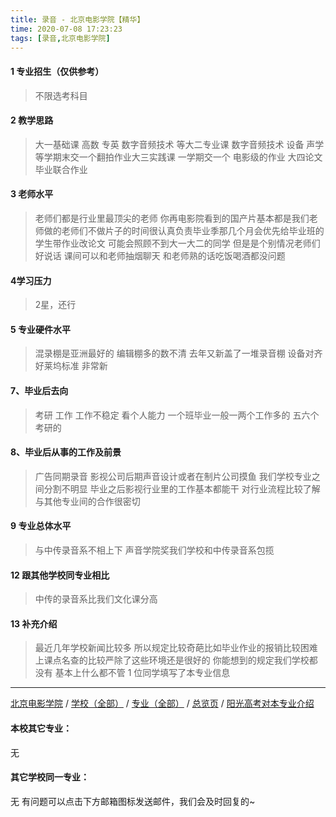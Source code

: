 ```yaml
---
title: 录音 - 北京电影学院【精华】
time: 2020-07-08 17:23:23
tags: [录音,北京电影学院]
---
```

#### 1 专业招生（仅供参考）  
> 不限选考科目 



#### 2 教学思路  
> 大一基础课 高数 专英 数字音频技术 等大二专业课 数字音频技术 设备 声学 等学期末交一个翻拍作业大三实践课 一学期交一个 电影级的作业 大四论文 毕业联合作业



#### 3 老师水平  
>  老师们都是行业里最顶尖的老师 你再电影院看到的国产片基本都是我们老师做的老师们不做片子的时间很认真负责毕业季那几个月会优先给毕业班的学生带作业改论文 可能会照顾不到大一大二的同学 但是是个别情况老师们好说话 课间可以和老师抽烟聊天 和老师熟的话吃饭喝酒都没问题



#### 4学习压力
> 2星，还行  


#### 5 专业硬件水平
> 混录棚是亚洲最好的 编辑棚多的数不清 去年又新盖了一堆录音棚 设备对齐好莱坞标准 非常新



#### 7、毕业后去向  
> 考研 工作 工作不稳定 看个人能力 一个班毕业一般一两个工作多的 五六个考研的



#### 8、毕业后从事的工作及前景  
> 广告同期录音 影视公司后期声音设计或者在制片公司摸鱼 我们学校专业之间分割不明显 毕业之后影视行业里的工作基本都能干 对行业流程比较了解 与其他专业间的合作很密切



#### 9 专业总体水平 
> 与中传录音系不相上下 声音学院奖我们学校和中传录音系包揽



####  12 跟其他学校同专业相比 
> 中传的录音系比我们文化课分高

####  13 补充介绍
> 最近几年学校新闻比较多 所以规定比较奇葩比如毕业作业的报销比较困难 上课点名查的比较严除了这些环境还是很好的 你能想到的规定我们学校都没有 基本上什么都不管
1 位同学填写了本专业信息
***
[北京电影学院](https://univgo.github.io/2020/07/08/北京电影学院) / [学校（全部）](https://univgo.github.io/2020/07/09/学校汇总页) / [专业（全部）](https://univgo.github.io/2020/07/09/专业汇总页) / [总览页](https://univgo.github.io/2020/07/09/总览) / [阳光高考对本专业介绍](http://gaokao.chsi.com.cn/sch/zyk/view.do?schId=73394662&specId=73383691)
#### 本校其它专业：
无
#### 其它学校同一专业：
无
有问题可以点击下方邮箱图标发送邮件，我们会及时回复的~